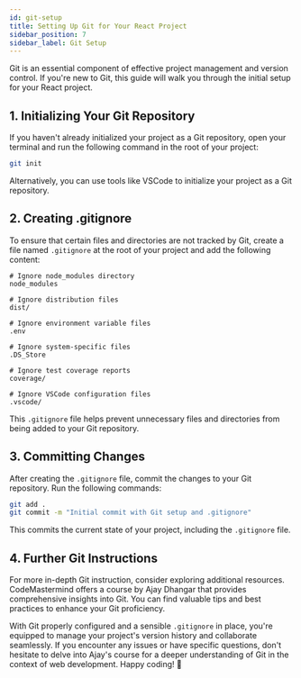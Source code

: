 ```yaml
---
id: git-setup
title: Setting Up Git for Your React Project
sidebar_position: 7
sidebar_label: Git Setup
---
```


Git is an essential component of effective project management and version control. If you're new to Git, this guide will walk you through the initial setup for your React project.

## 1. Initializing Your Git Repository

If you haven't already initialized your project as a Git repository, open your terminal and run the following command in the root of your project:

```bash title="Terminal"
git init
```

Alternatively, you can use tools like VSCode to initialize your project as a Git repository.

## 2. Creating .gitignore

To ensure that certain files and directories are not tracked by Git, create a file named `.gitignore` at the root of your project and add the following content:

```gitignore title=".gitignore"
# Ignore node_modules directory
node_modules

# Ignore distribution files
dist/

# Ignore environment variable files
.env

# Ignore system-specific files
.DS_Store

# Ignore test coverage reports
coverage/

# Ignore VSCode configuration files
.vscode/
```

This `.gitignore` file helps prevent unnecessary files and directories from being added to your Git repository.

## 3. Committing Changes

After creating the `.gitignore` file, commit the changes to your Git repository. Run the following commands:

```bash title="Terminal"
git add .
git commit -m "Initial commit with Git setup and .gitignore"
```

This commits the current state of your project, including the `.gitignore` file.

## 4. Further Git Instructions

For more in-depth Git instruction, consider exploring additional resources. CodeMastermind offers a course by Ajay Dhangar that provides comprehensive insights into Git. You can find valuable tips and best practices to enhance your Git proficiency.

With Git properly configured and a sensible `.gitignore` in place, you're equipped to manage your project's version history and collaborate seamlessly. If you encounter any issues or have specific questions, don't hesitate to delve into Ajay's course for a deeper understanding of Git in the context of web development. Happy coding! 🎉